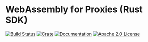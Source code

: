 # WebAssembly for Proxies (Rust SDK)

[![Build Status][build-badge]][build-link]
[![Crate][crate-badge]][crate-link]
[![Documentation][docs-badge]][docs-link]
[![Apache 2.0 License][license-badge]][license-link]


[build-badge]: https://github.com/yskopets/proxy-wasm-rust-sdk/workflows/Rust/badge.svg?branch=proxy-wasm-spec-0.1.0
[build-link]: https://github.com/yskopets/proxy-wasm-rust-sdk/actions?query=workflow%3ARust+branch%3Aproxy-wasm-spec-0.1.0
[crate-badge]: https://img.shields.io/crates/v/proxy-wasm-experimental.svg
[crate-link]: https://crates.io/crates/proxy-wasm-experimental
[docs-badge]: https://docs.rs/proxy-wasm-experimental/badge.svg
[docs-link]: https://docs.rs/proxy-wasm-experimental
[license-badge]: https://img.shields.io/github/license/proxy-wasm/proxy-wasm-rust-sdk
[license-link]: https://github.com/proxy-wasm/proxy-wasm-rust-sdk/blob/master/LICENSE
